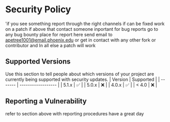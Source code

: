 # Security Policy
'if you see something report through the 
right channels if can be fixed work on a
patch if above that contact someone inportant 
for bug reports go to  any bug bounty place
for report here send email to <apetree1001@email.phoenix.edu>
or get in contact with any other fork or contributor and 
In all else a patch will work 
## Supported Versions
Use this section to tell people about which versions of your project are
currently being supported with security updates.
| Version | Supported          |
| ------- | ------------------ |
| 5.1.x   | :white_check_mark: |
| 5.0.x   | :x:                |
| 4.0.x   | :white_check_mark: |
| < 4.0   | :x:                |
## Reporting a Vulnerability
refer to section above with reporting 
procedures 
have a great day 
